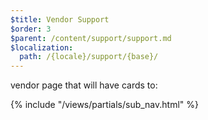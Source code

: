 ```yaml
---
$title: Vendor Support
$order: 3
$parent: /content/support/support.md
$localization:
  path: /{locale}/support/{base}/
---
```


vendor page that will have cards to:

{% include "/views/partials/sub_nav.html" %}
